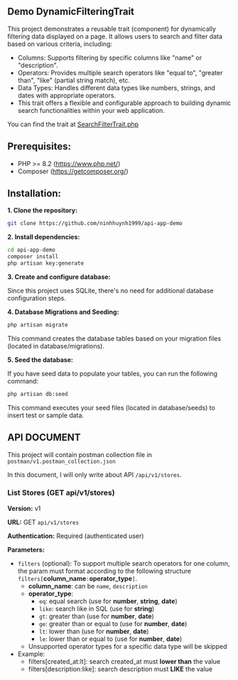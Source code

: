 ## Demo DynamicFilteringTrait
This project demonstrates a reusable trait (component) for dynamically filtering data displayed on a page. It allows users to search and filter data based on various criteria, including:

- Columns: Supports filtering by specific columns like "name" or "description".
- Operators: Provides multiple search operators like "equal to", "greater than", "like" (partial string match), etc.
- Data Types: Handles different data types like numbers, strings, and dates with appropriate operators.
- This trait offers a flexible and configurable approach to building dynamic search functionalities within your web application.

You can find the trait at [SearchFilterTrait.php](https://github.com/ninhhuynh1999/api-app-demo/blob/main/app/Traits/SearchFilterTrait.php)

## Prerequisites:

* PHP >= 8.2 (https://www.php.net/)
* Composer (https://getcomposer.org/)
  
  
## **Installation:**

**1. Clone the repository:**

```sh
git clone https://github.com/ninhhuynh1999/api-app-demo
```

**2. Install dependencies:**
```sh
cd api-app-demo
composer install
php artisan key:generate
```

**3. Create and configure database:**

Since this project uses SQLite, there's no need for additional database configuration steps.

**4. Database Migrations and Seeding:**

```sh
php artisan migrate
```
This command creates the database tables based on your migration files (located in database/migrations).

**5. Seed the database:**

If you have seed data to populate your tables, you can run the following command:

```sh
php artisan db:seed
```
This command executes your seed files (located in database/seeds) to insert test or sample data.

## API DOCUMENT
This project will contain postman collection file in ``postman/v1.postman_collection.json``

In this document, I will only write about API ``/api/v1/stores``.

### List Stores (GET api/v1/stores)
**Version:** v1

**URL:** GET ``api/v1/stores``

**Authentication:** Required (authenticated user)

**Parameters:** 
* ``filters`` (optional): To support multiple search operators for one column, the param must  format according to the following structure ``filters[``**column_name**``:``**operator_type**``]``.
  * **column_name**: can be ``name``, ``description``
  * **operator_type**: 
    * ``eq``: equal search (use for **number**, **string**, **date**)
    * ``like``: search like in SQL (use for **string**)
    * ``gt``: greater than (use for **number**, **date**)
    * ``ge``: greater than or equal to (use for **number**, **date**)
    * ``lt``: lower than (use for **number**, **date**)
    * ``le``: lower than or equal to (use for **number**, **date**)
  * Unsupported operator types for a specific data type will be skipped
* Example: 
  * filters[created_at:lt]: search created_at must **lower than** the value
  * filters[description:like]: search description must **LIKE** the value
